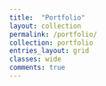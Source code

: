 ```yaml
---
title:  "Portfolio"
layout: collection
permalink: /portfolio/
collection: portfolio
entries_layout: grid
classes: wide
comments: true
---
```

